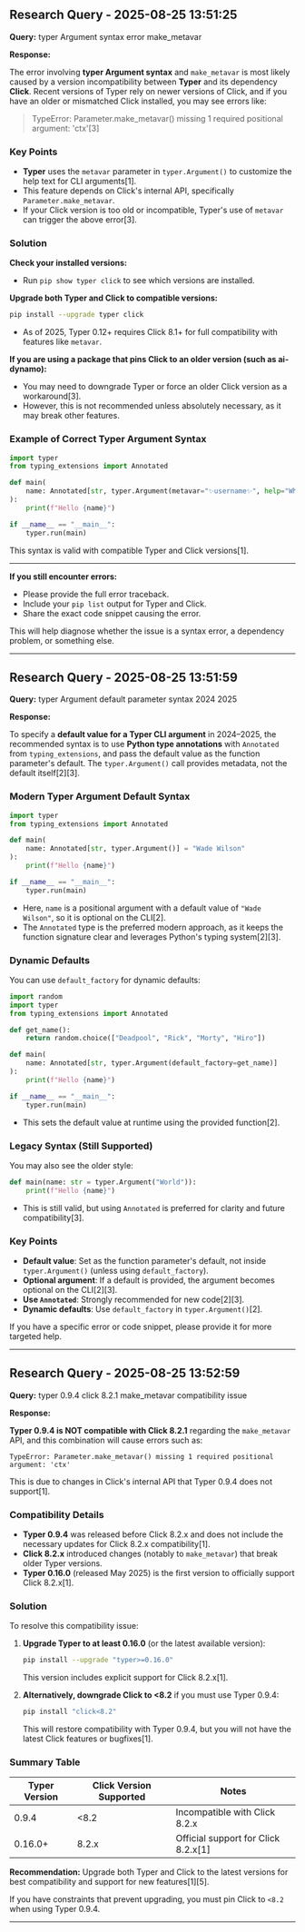 
## Research Query - 2025-08-25 13:51:25

**Query:** typer Argument syntax error make_metavar

**Response:**

The error involving **typer Argument syntax** and `make_metavar` is most likely caused by a version incompatibility between **Typer** and its dependency **Click**. Recent versions of Typer rely on newer versions of Click, and if you have an older or mismatched Click installed, you may see errors like:

> TypeError: Parameter.make_metavar() missing 1 required positional argument: 'ctx'[3]

### Key Points

- **Typer** uses the `metavar` parameter in `typer.Argument()` to customize the help text for CLI arguments[1].
- This feature depends on Click's internal API, specifically `Parameter.make_metavar`.
- If your Click version is too old or incompatible, Typer's use of `metavar` can trigger the above error[3].

### Solution

**Check your installed versions:**
- Run `pip show typer click` to see which versions are installed.

**Upgrade both Typer and Click to compatible versions:**
```bash
pip install --upgrade typer click
```
- As of 2025, Typer 0.12+ requires Click 8.1+ for full compatibility with features like `metavar`.

**If you are using a package that pins Click to an older version (such as ai-dynamo):**
- You may need to downgrade Typer or force an older Click version as a workaround[3].
- However, this is not recommended unless absolutely necessary, as it may break other features.

### Example of Correct Typer Argument Syntax

```python
import typer
from typing_extensions import Annotated

def main(
    name: Annotated[str, typer.Argument(metavar="✨username✨", help="Who to greet")] = "World"
):
    print(f"Hello {name}")

if __name__ == "__main__":
    typer.run(main)
```
This syntax is valid with compatible Typer and Click versions[1].

---

**If you still encounter errors:**
- Please provide the full error traceback.
- Include your `pip list` output for Typer and Click.
- Share the exact code snippet causing the error.

This will help diagnose whether the issue is a syntax error, a dependency problem, or something else.

---

## Research Query - 2025-08-25 13:51:59

**Query:** typer Argument default parameter syntax 2024 2025

**Response:**

To specify a **default value for a Typer CLI argument** in 2024–2025, the recommended syntax is to use **Python type annotations** with `Annotated` from `typing_extensions`, and pass the default value as the function parameter's default. The `typer.Argument()` call provides metadata, not the default itself[2][3].

### Modern Typer Argument Default Syntax

```python
import typer
from typing_extensions import Annotated

def main(
    name: Annotated[str, typer.Argument()] = "Wade Wilson"
):
    print(f"Hello {name}")

if __name__ == "__main__":
    typer.run(main)
```
- Here, `name` is a positional argument with a default value of `"Wade Wilson"`, so it is optional on the CLI[2].
- The `Annotated` type is the preferred modern approach, as it keeps the function signature clear and leverages Python's typing system[2][3].

### Dynamic Defaults

You can use `default_factory` for dynamic defaults:
```python
import random
import typer
from typing_extensions import Annotated

def get_name():
    return random.choice(["Deadpool", "Rick", "Morty", "Hiro"])

def main(
    name: Annotated[str, typer.Argument(default_factory=get_name)]
):
    print(f"Hello {name}")

if __name__ == "__main__":
    typer.run(main)
```
- This sets the default value at runtime using the provided function[2].

### Legacy Syntax (Still Supported)

You may also see the older style:
```python
def main(name: str = typer.Argument("World")):
    print(f"Hello {name}")
```
- This is still valid, but using `Annotated` is preferred for clarity and future compatibility[3].

### Key Points

- **Default value**: Set as the function parameter's default, not inside `typer.Argument()` (unless using `default_factory`).
- **Optional argument**: If a default is provided, the argument becomes optional on the CLI[2][3].
- **Use `Annotated`**: Strongly recommended for new code[2][3].
- **Dynamic defaults**: Use `default_factory` in `typer.Argument()`[2].

If you have a specific error or code snippet, please provide it for more targeted help.

---

## Research Query - 2025-08-25 13:52:59

**Query:** typer 0.9.4 click 8.2.1 make_metavar compatibility issue

**Response:**

**Typer 0.9.4 is NOT compatible with Click 8.2.1** regarding the `make_metavar` API, and this combination will cause errors such as:

```
TypeError: Parameter.make_metavar() missing 1 required positional argument: 'ctx'
```
This is due to changes in Click's internal API that Typer 0.9.4 does not support[1].

### Compatibility Details

- **Typer 0.9.4** was released before Click 8.2.x and does not include the necessary updates for Click 8.2.x compatibility[1].
- **Click 8.2.x** introduced changes (notably to `make_metavar`) that break older Typer versions.
- **Typer 0.16.0** (released May 2025) is the first version to officially support Click 8.2.x[1].

### Solution

To resolve this compatibility issue:

1. **Upgrade Typer to at least 0.16.0** (or the latest available version):
   ```bash
   pip install --upgrade "typer>=0.16.0"
   ```
   This version includes explicit support for Click 8.2.x[1].

2. **Alternatively, downgrade Click to <8.2** if you must use Typer 0.9.4:
   ```bash
   pip install "click<8.2"
   ```
   This will restore compatibility with Typer 0.9.4, but you will not have the latest Click features or bugfixes[1].

### Summary Table

| Typer Version | Click Version Supported | Notes                                 |
|---------------|------------------------|---------------------------------------|
| 0.9.4         | <8.2                   | Incompatible with Click 8.2.x         |
| 0.16.0+       | 8.2.x                  | Official support for Click 8.2.x[1]   |

**Recommendation:** Upgrade both Typer and Click to the latest versions for best compatibility and support for new features[1][5].

If you have constraints that prevent upgrading, you must pin Click to `<8.2` when using Typer 0.9.4.

---
